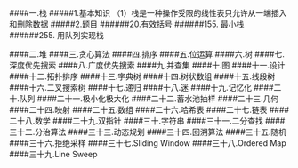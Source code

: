 ####一.栈
#####1.基本知识
（1）栈是一种操作受限的线性表只允许从一端插入和删除数据
#####2.题目
######20.有效括号
######155. 最小栈
######255. 用队列实现栈

####二.堆
####三.贪心算法
####四.排序
####五.位运算
####六.树
####七.深度优先搜索
####八.广度优先搜索
####九.并查集
####十.图
####十一.设计
####十二.拓扑排序
####十三.字典树
####十四.树状数组
####十五.线段树
####十六.二叉搜索树
####十七.递归
####十八.迷
####十九.记忆化
####二十.队列
####二十一.极小化极大化
####二十二.蓄水池抽样
####二十三.几何
####二十四.映射
####二十五.数组
####二十六.哈希表
####二十七.链表
####二十八.数学
####二十九.双指针
####三十.字符串
####三十一.二分查找
####三十二.分治算法
####三十三.动态规划
####三十四.回溯算法
####三十五.随机
####三十六.拒绝采样
####三十七.Sliding Window
####三十八.Ordered Map
####三十九.Line Sweep

